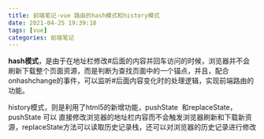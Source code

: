 ```yaml
---
title: 前端笔记-vue 路由的hash模式和history模式
date: 2021-04-25 19:39:18
tags: [vue]
categories: 前端笔记
---
```

**hash模式**，是由于在地址栏修改#后面的内容并回车访问的时候，浏览器并不会刷新下载整个页面资源，而是判断为查找页面中的一个锚点，并且，配合onhashchange的事件，可以监听#后面内容变化时的处理逻辑，实现前端路由的功能。

history模式，则是利用了html5的新增功能，pushState  和replaceState，pushState 可以 直接修改浏览器的地址栏内容而不会触发浏览器刷新和下载新资源，replaceState方法可以读取历史记录栈，还可以对浏览器的历史记录进行修改 
